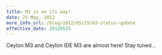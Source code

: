 ```yaml
---
title: M3 is on its way!
date: 25 May, 2012
more_info_url: /blog/2012/05/25/m3-status-update
effective_date: 20120525
---
```

Ceylon M3 and Ceylon IDE M3 are almost here! Stay tuned... 